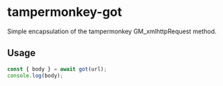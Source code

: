 # tampermonkey-got

Simple encapsulation of the tampermonkey GM_xmlhttpRequest method.

## Usage

```js
const { body } = await got(url);
console.log(body);
```
